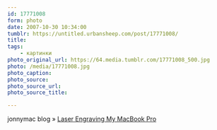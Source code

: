 ```yaml
---
id: 17771008
form: photo
date: 2007-10-30 10:34:00
tumblr: https://untitled.urbansheep.com/post/17771008/
title:
tags:
    - картинки
photo_original_url: https://64.media.tumblr.com/17771008_500.jpg
photo: /media/17771008.jpg
photo_caption: 
photo_source:
photo_source_url:
photo_source_title:

---
```


<p>jonnymac blog » <a href="http://www.jonnymac.com/blog/2007/05/31/laser-engraving-my-17-macbook-pro/">Laser Engraving My MacBook Pro</a></p>

